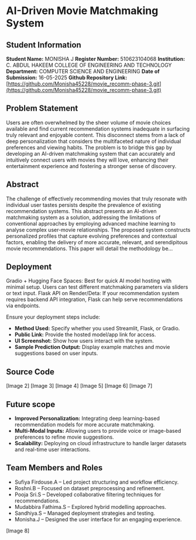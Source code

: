 # AI-Driven Movie Matchmaking System

## Student Information
**Student Name:** MONISHA J
**Register Number:** 510623104068
**Institution:** C. ABDUL HAKEEM COLLEGE OF ENGINEERING AND TECHNOLOGY
**Department:** COMPUTER SCIENCE AND ENGINEERING
**Date of Submission:** 16-05-2025
**Github Repository Link:** [https://github.com/Monisha45228/movie_recomm-phase-3.git](https://github.com/Monisha45228/movie_recomm-phase-3.git)

## Problem Statement
Users are often overwhelmed by the sheer volume of movie choices available and find current recommendation systems inadequate in surfacing truly relevant and enjoyable content. This disconnect stems from a lack of deep personalization that considers the multifaceted nature of individual preferences and viewing habits. The problem is to bridge this gap by developing an AI-driven matchmaking system that can accurately and intuitively connect users with movies they will love, enhancing their entertainment experience and fostering a stronger sense of discovery.

## Abstract
The challenge of effectively recommending movies that truly resonate with individual user tastes persists despite the prevalence of existing recommendation systems. This abstract presents an AI-driven matchmaking system as a solution, addressing the limitations of conventional approaches by employing advanced machine learning to analyse complex user-movie relationships. The proposed system constructs personalized profiles that capture evolving preferences and contextual factors, enabling the delivery of more accurate, relevant, and serendipitous movie recommendations. This paper will detail the methodology be...

## Deployment

Gradio + Hugging Face Spaces: Best for quick AI model hosting with minimal setup. Users can test different matchmaking parameters via sliders or text input.
Flask API on Render/Deta: If your recommendation system requires backend API integration, Flask can help serve recommendations via endpoints.

Ensure your deployment steps include:
* **Method Used:** Specify whether you used Streamlit, Flask, or Gradio.
* **Public Link:** Provide the hosted model/app link for access.
* **UI Screenshot:** Show how users interact with the system.
* **Sample Prediction Output:** Display example matches and movie suggestions based on user inputs.

## Source Code
[Image 2]
[Image 3]
[Image 4]
[Image 5]
[Image 6]
[Image 7]

## Future scope
* **Improved Personalization:** Integrating deep learning-based recommendation models for more accurate matchmaking.
* **Multi-Modal Inputs:** Allowing users to provide voice or image-based preferences to refine movie suggestions.
* **Scalability:** Deploying on cloud infrastructure to handle larger datasets and real-time user interactions.

## Team Members and Roles
* Sufiya Firdouse.A – Led project structuring and workflow efficiency.
* Roshni.B – Focused on dataset preprocessing and refinement.
* Pooja Sri.S – Developed collaborative filtering techniques for recommendations.
* Mudabbira Fathima.S – Explored hybrid modelling approaches.
* Sandhiya.S – Managed deployment strategies and testing.
* Monisha.J – Designed the user interface for an engaging experience.

[Image 8]
